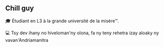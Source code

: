 ## Chill guy

🎓 Étudiant en L3 à la grande université de la misère™.  

💻 Tsy dev ihany no hiveloman'ny olona, fa ny teny rehetra izay aloaky ny vavan'Andriamanitra 


<!--
**Toky20/Toky20** is a ✨ _special_ ✨ repository because its `README.md` (this file) appears on your GitHub profile.

Here are some ideas to get you started:

- 🔭 I’m currently working on ...
- 🌱 I’m currently learning ...
- 👯 I’m looking to collaborate on ...
- 🤔 I’m looking for help with ...
- 💬 Ask me about ...
- 📫 How to reach me: ...
- 😄 Pronouns: ...
- ⚡ Fun fact: ...
-->

